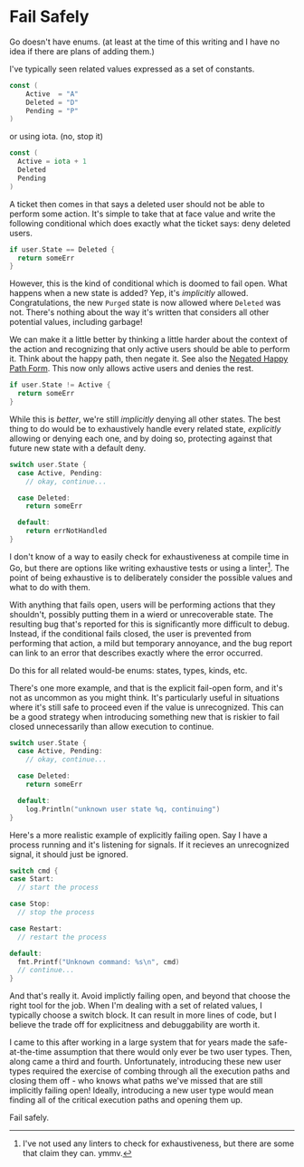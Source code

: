 # Fail Safely

Go doesn't have enums. (at least at the time of this writing and I have no idea if there are plans of adding them.)

I've typically seen related values expressed as a set of constants.

```go
const (
	Active  = "A"
	Deleted = "D"
	Pending = "P"
)
```

or using iota. (no, stop it)

```go
const (
  Active = iota + 1
  Deleted
  Pending
)
```

A ticket then comes in that says a deleted user should not be able to perform some action. It's simple to take that at face value and write the following conditional which does exactly what the ticket says: deny deleted users.

```go
if user.State == Deleted {
  return someErr
}
```

However, this is the kind of conditional which is doomed to fail open. What happens when a new state is added? Yep, it's _implicitly_ allowed. Congratulations, the new `Purged` state is now allowed where `Deleted` was not. There's nothing about the way it's written that considers all other potential values, including garbage!

We can make it a little better by thinking a little harder about the context of the action and recognizing that only active users should be able to perform it. Think about the happy path, then negate it. See also the [Negated Happy Path Form](./negated-happy-path-form.md). This now only allows active users and denies the rest.

```go
if user.State != Active {
  return someErr
}
```

While this is _better_, we're still _implicitly_ denying all other states. The best thing to do would be to exhaustively handle every related state, _explicitly_ allowing or denying each one, and by doing so, protecting against that future new state with a default deny.

```go
switch user.State {
  case Active, Pending:
    // okay, continue...

  case Deleted:
    return someErr

  default:
    return errNotHandled
}
```

I don't know of a way to easily check for exhaustiveness at compile time in Go, but there are options like writing exhaustive tests or using a linter[^1]. The point of being exhaustive is to deliberately consider the possible values and what to do with them.

With anything that fails open, users will be performing actions that they shouldn't, possibly putting them in a wierd or unrecoverable state. The resulting bug that's reported for this is significantly more difficult to debug. Instead, if the conditional fails closed, the user is prevented from performing that action, a mild but temporary annoyance, and the bug report can link to an error that describes exactly where the error occurred.

Do this for all related would-be enums: states, types, kinds, etc.

There's one more example, and that is the explicit fail-open form, and it's not as uncommon as you might think. It's particularly useful in situations where it's still safe to proceed even if the value is unrecognized. This can be a good strategy when introducing something new that is riskier to fail closed unnecessarily than allow execution to continue.

```go
switch user.State {
  case Active, Pending:
    // okay, continue...

  case Deleted:
    return someErr

  default:
    log.Println("unknown user state %q, continuing")
}
```

Here's a more realistic example of explicitly failing open. Say I have a process running and it's listening for signals. If it recieves an unrecognized signal, it should just be ignored.

```go
switch cmd {
case Start:
  // start the process

case Stop:
  // stop the process

case Restart:
  // restart the process

default:
  fmt.Printf("Unknown command: %s\n", cmd)
  // continue...
}
```

And that's really it. Avoid implictly failing open, and beyond that choose the right tool for the job. When I'm dealing with a set of related values, I typically choose a switch block. It can result in more lines of code, but I believe the trade off for explicitness and debuggability are worth it.

I came to this after working in a large system that for years made the safe-at-the-time assumption that there would only ever be two user types. Then, along came a third and fourth. Unfortunately, introducing these new user types required the exercise of combing through all the execution paths and closing them off - who knows what paths we've missed that are still implicitly failing open! Ideally, introducing a new user type would mean finding all of the critical execution paths and opening them up.

Fail safely.

[^1]: I've not used any linters to check for exhaustiveness, but there are some that claim they can. ymmv.
